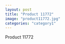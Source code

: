 ```yaml
---
layout: post
title: "Product 11772"
image: "product11772.jpg"
categories: "category1"
---
```

Product 11772
